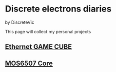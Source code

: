 # Discrete electrons diaries
<link rel="stylesheet" type="text/css" href="/css/style.css">

by DiscreteVic

This page will collect my personal projects

## [Ethernet GAME CUBE](/Ethernet_Game_Cube/)

## [MOS6507 Core](/MOS6507_core/)


